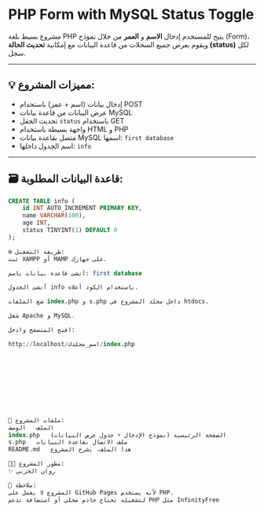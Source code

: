 # PHP Form with MySQL Status Toggle

مشروع بسيط بلغة PHP يتيح للمستخدم إدخال **الاسم** و **العمر** من خلال نموذج (Form)،  
ويقوم بعرض جميع السجلات من قاعدة البيانات مع إمكانية **تحديث الحالة (status)** لكل سجل.

---

## 💡 مميزات المشروع:

- إدخال بيانات (اسم + عمر) باستخدام POST
- عرض البيانات من قاعدة بيانات MySQL
- تحديث الحقل `status` باستخدام GET
- واجهة بسيطة باستخدام HTML و PHP
- متصل بقاعدة بيانات MySQL اسمها: `first database`
- اسم الجدول داخلها: `info`

---

## 🗃️ قاعدة البيانات المطلوبة:

```sql
CREATE TABLE info (
    id INT AUTO_INCREMENT PRIMARY KEY,
    name VARCHAR(100),
    age INT,
    status TINYINT(1) DEFAULT 0
);

⚙️ طريقة التشغيل:
ثبت XAMPP أو MAMP على جهازك.

أنشئ قاعدة بيانات باسم: first database

أنشئ الجدول info باستخدام الكود أعلاه.

ضع الملفات index.php و s.php داخل مجلد المشروع في htdocs.

شغل Apache و MySQL.

افتح المتصفح وادخل:

http://localhost/اسم_مجلدك/index.php










📁 ملفات المشروع:
الملف	الوصف
index.php	الصفحة الرئيسية (نموذج الإدخال + جدول عرض البيانات)
s.php	ملف الاتصال بقاعدة البيانات
README.md	هذا الملف، يشرح المشروع

🧑‍💻 مطور المشروع:
✨ روان الحربي

📌 ملاحظة:
المشروع لا يعمل على GitHub Pages لأنه يستخدم PHP.
لتشغيله تحتاج خادم محلي أو استضافة تدعم PHP مثل InfinityFree

